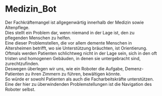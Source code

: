 # Medizin_Bot

Der Fachkräftemangel ist allgegenwärtig innerhalb der Medizin sowie Altenpflege.  
 Dies stellt ein Problem dar, wenn niemand in der Lage ist, den zu pflegenden Menschen zu helfen.  
  Eine dieser Problemstellen, die vor allem demente Menschen in Altersheimen betrifft, wo sie Unterstützung bräuchten, ist Orientierung.  
   Oftmals werden Patienten schlichtweg nicht in der Lage sein, sich in den oft tristen und homogenen Gebäuden, in denen sie untergebracht sind, zurechtzufinden.  
    Deswegen überlegen wir uns, wie ein Roboter die Aufgabe, Demenz-Patienten zu ihren Zimmern zu führen, bewältigen könnte.  
     So würde er sowohl Patienten als auch die Facharbeitskräfte unterstützen.  
     Eine der hier zu überwindenden Problemstellungen ist die Navigation des Roboter selbst.
